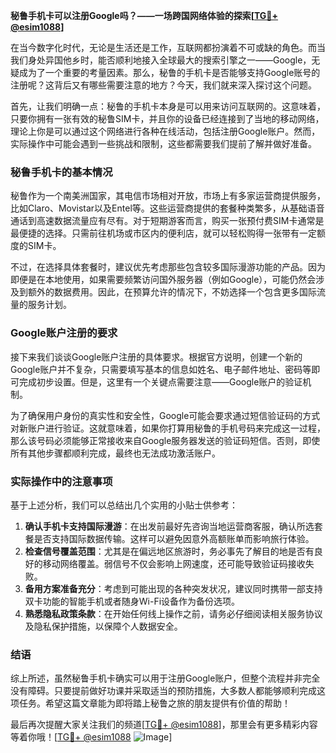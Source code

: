**秘鲁手机卡可以注册Google吗？——一场跨国网络体验的探索[[TG💪+ @esim1088](https://t.me/s/esim1088)]**

在当今数字化时代，无论是生活还是工作，互联网都扮演着不可或缺的角色。而当我们身处异国他乡时，能否顺利地接入全球最大的搜索引擎之一——Google，无疑成为了一个重要的考量因素。那么，秘鲁的手机卡是否能够支持Google账号的注册呢？这背后又有哪些需要注意的地方？今天，我们就来深入探讨这个问题。

首先，让我们明确一点：秘鲁的手机卡本身是可以用来访问互联网的。这意味着，只要你拥有一张有效的秘鲁SIM卡，并且你的设备已经连接到了当地的移动网络，理论上你是可以通过这个网络进行各种在线活动，包括注册Google账户。然而，实际操作中可能会遇到一些挑战和限制，这些都需要我们提前了解并做好准备。

### 秘鲁手机卡的基本情况

秘鲁作为一个南美洲国家，其电信市场相对开放，市场上有多家运营商提供服务，比如Claro、Movistar以及Entel等。这些运营商提供的套餐种类繁多，从基础语音通话到高速数据流量应有尽有。对于短期游客而言，购买一张预付费SIM卡通常是最便捷的选择。只需前往机场或市区内的便利店，就可以轻松购得一张带有一定额度的SIM卡。

不过，在选择具体套餐时，建议优先考虑那些包含较多国际漫游功能的产品。因为即便是在本地使用，如果需要频繁访问国外服务器（例如Google），可能仍然会涉及到额外的数据费用。因此，在预算允许的情况下，不妨选择一个包含更多国际流量的服务计划。

### Google账户注册的要求

接下来我们谈谈Google账户注册的具体要求。根据官方说明，创建一个新的Google账户并不复杂，只需要填写基本的信息如姓名、电子邮件地址、密码等即可完成初步设置。但是，这里有一个关键点需要注意——Google账户的验证机制。

为了确保用户身份的真实性和安全性，Google可能会要求通过短信验证码的方式对新账户进行验证。这就意味着，如果你打算用秘鲁的手机号码来完成这一过程，那么该号码必须能够正常接收来自Google服务器发送的验证码短信。否则，即使所有其他步骤都顺利完成，最终也无法成功激活账户。

### 实际操作中的注意事项

基于上述分析，我们可以总结出几个实用的小贴士供参考：

1. **确认手机卡支持国际漫游**：在出发前最好先咨询当地运营商客服，确认所选套餐是否支持国际数据传输。这样可以避免因意外高额账单而影响旅行体验。
2. **检查信号覆盖范围**：尤其是在偏远地区旅游时，务必事先了解目的地是否有良好的移动网络覆盖。弱信号不仅会影响上网速度，还可能导致验证码接收失败。
3. **备用方案准备充分**：考虑到可能出现的各种突发状况，建议同时携带一部支持双卡功能的智能手机或者随身Wi-Fi设备作为备份选项。
4. **熟悉隐私政策条款**：在开始任何线上操作之前，请务必仔细阅读相关服务协议及隐私保护措施，以保障个人数据安全。

### 结语

综上所述，虽然秘鲁手机卡确实可以用于注册Google账户，但整个流程并非完全没有障碍。只要提前做好功课并采取适当的预防措施，大多数人都能够顺利完成这项任务。希望这篇文章能为即将踏上秘鲁之旅的朋友提供有价值的帮助！

最后再次提醒大家关注我们的频道[[TG💪+ @esim1088](https://t.me/s/esim1088)]，那里会有更多精彩内容等着你哦！[[TG💪+ @esim1088](https://t.me/s/esim1088) ![Image](https://i.postimg.cc/4NQfJmqS/Snipaste-2025-05-13-00-14-12.png)]